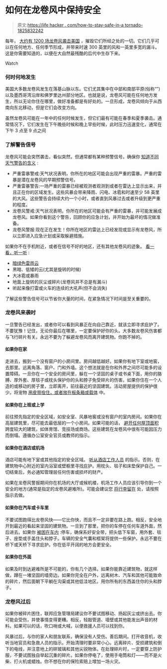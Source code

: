 # 如何在龙卷风中保持安全

> 原文:[https://life hacker . com/how-to-stay-safe-in-a tornado-1825832242](https://lifehacker.com/how-to-stay-safe-during-a-tornado-1825832242)

每年， [大约有 1200 场龙卷风袭击美国](https://www.ready.gov/tornadoes) ，摧毁它们所经之处的一切。它们几乎可以在任何地方、任何季节形成，并带来时速 300 英里的风和一英里多宽的漏斗。这是你需要知道的，以便在大自然最残酷的后代中生存下来。

Watch

### **何时何地发生**

美国大多数龙卷风发生在落基山脉以东。它们尤其集中在中部和南部平原(俗称“”)以及墨西哥湾沿岸和佛罗里达州部分地区。也就是说，龙卷风可能在任何地方发生，所以无论你住在哪里，做好准备都是有好处的。一旦形成，龙卷风倾向于从西南向东北移动，但是它们会改变方向。

虽然龙卷风可能在一年中的任何时候发生，但它们最有可能在春季和夏季袭击。通常情况下，它们发生在下午晚些时候和晚上早些时候，此时压力迅速变化，通常在下午 3 点至 9 点之间

### **了解警告信号**

龙卷风可能会突然袭击，看似突然，但通常都有某种预警信号。确保你 [知道不同天气警告的含义](https://weather.com/safety/tornado/news/tornadoes-safety-during-20120330) :

*   严重雷暴警戒:天气状况表明，你所在的地区可能会出现严重的雷暴。严重的雷暴是潜在龙卷风的早期预警信号。
*   严重雷暴警告:一场严重的雷暴已经被观测者观测到或者在雷达上显示出来，并且正在你的区域发生。这些风暴会带来降雨、闪电、冰雹和时速至少 58 英里的大风。这些警告会持续大约一个小时，或者直到风暴过去或者升级到更严重的程度。
*   龙卷风警戒:天气状况表明，你所在的地区可能会有严重的雷暴，并可能发展成龙卷风。如果你看到这个警告，回顾你的应急计划，并开始为最坏的情况做准备。
*   龙卷风警报:现在正在发生！你所在地区的雷达上已经发现或显示有龙卷风，所以立即进入应急计划或采取躲避措施。

如果你不在手机附近，或者在信号不好的地区，还有其他龙卷风的迹象。 [看一看，听一听](http://www.spc.noaa.gov/faq/tornado/safety.html) :

*   [暗绿色雷雨云](https://lifehacker.com/if-you-see-green-storm-clouds-prepare-for-the-worst-1824180901)
*   黑暗、低矮的云(尤其是旋转的时候)
*   大冰雹或暴雨
*   地面上旋转的灰尘或碎片(龙卷风并不总是有漏斗)
*   听起来像打雷或火车的连续的大吼声(但不会消失)

了解这些警告信号可以节省你大量的时间，在紧急情况下时间是至关重要的。

### **龙卷风来袭时**

一旦警告已经发出，或者你可以看到风暴正在向自己靠近，就该立即寻求庇护了。不要犹豫！记住，无论你最后在哪里，一定要保护好你的头。大多数龙卷风伤害都与飞行碎片有关。永远不要为了躲避龙卷风而离开建筑物。你跑不掉的。

#### **如果你在家**

走进去，搬到一个没有窗户的小房间里。房间越低越好。如果你有地下室或地窖，去那里。远离角落、窗户、门和外墙。这个想法就是在你和外界之间尽可能多的设置障碍。一旦你在一个安全的房间里，躲在一个坚固的桌子或书桌下面，用你的胳膊、厚外套、厚毯子或枕头保护你的头和脖子免受碎片的伤害。如果你住在一个人造的或移动的房子里，立即离开，前往最近的坚固建筑。活动房屋提供的保护很少。将宠物 [用皮带拴住，或者放在板条箱或载体](https://weather.com/safety/tornado/news/tornadoes-safety-during-20120330) 中。

#### **如果你在上班或上学**

前往预先指定的安全区域，如安全室、风暴地窖或没有窗户的室内房间。如果你在高层建筑里，尽可能去最低层的一个小房间。如果可能的话， [避开任何屋顶面积](https://weather.com/safety/tornado/news/tornadoes-safety-during-20120330) 跨度较大的建筑，如体育馆、竞技场或商场。这些建筑在龙卷风中很有可能因压力而倒塌。遵循办公室安全官员或教师的指示。

#### **如果你在酒店或机场**

酒店可能有地下室或其他指定的安全区域。 [听从酒店工作人员](https://www.accuweather.com/en/weather-news/tornadoes-and-travel-how-to-stay-safe-inside-an-airport-or-hotel/70001474) 的指示。否则，在建筑物中心附近的室内浴室或壁橱里寻找庇护。用枕头、毯子和床垫保护自己。一切结束后，务必通知管理层任何伤害或损坏的财产。

如果在龙卷风警报期间你在机场的大厅或候机楼，机场工作人员应该引导你到一个安全的地方(通常是指定的龙卷风避难所)。可能会建议您 [将行李留在](https://www.accuweather.com/en/weather-news/tornadoes-and-travel-how-to-stay-safe-inside-an-airport-or-hotel/70001474) 处，请按照指示去做。

#### **如果你在汽车或卡车里**

不要试图跑得比龙卷风快——它比你快，而且不一定非要在路上跑。相反，安全地开到最近的看起来坚固的建筑物。一旦到了那里，把你的车停在任何车道外面，然后进去。如果你 [被困在车内](http://www.spc.noaa.gov/faq/tornado/safety.html) :停车，确保系好安全带，把头低下车窗，用外套、毯子、座垫或手盖住头和脖子。车辆的安全气囊和框架将提供一些保护。永远不要在桥下或天桥下寻求庇护。你在低平开阔的地方会更安全。

#### **如果你在外面**

如果及时到达避难所是不可能的，你有几个选择。如果你能靠近建筑物，就这样做，蹲在一堵坚固的墙旁边。如果你完全在户外，远离树木、汽车和其他可能致命的碎片，然后面朝下平躺在沟渠或其他低洼地区。用你所有的东西盖住你的头和脖子。

### **龙卷风过后**

如果你被碎片困住，联邦应急管理局建议你不要试图移动、扬起灰尘或挤出去。你可能会受伤，并使事情变得更糟。相反，轻敲管道、墙壁或其他能发出声音的材料。如果可以的话，吹口哨或大喊，以便救援人员可以找到你。

风暴过后，与你的家人和朋友联系，确保没有人受伤。善后期间。打开收音机，收听当地官员和急救人员的指示。开始清理时要非常小心。远离碎片、受损建筑和倒下的电线，并注意地上的碎玻璃和其他尖锐物体。在处理碎片时，一定要穿上防护服，不要试图独自举起沉重的碎片。如果你停电了，使用手电筒和灯——而不是火柴、打火机或蜡烛。你不想在你的保险索赔上增加一场火灾。